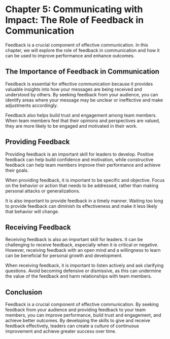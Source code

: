 Chapter 5: Communicating with Impact: The Role of Feedback in Communication
===========================================================================

Feedback is a crucial component of effective communication. In this chapter, we will explore the role of feedback in communication and how it can be used to improve performance and enhance outcomes.

The Importance of Feedback in Communication
-------------------------------------------

Feedback is essential for effective communication because it provides valuable insights into how your messages are being received and understood by others. By seeking feedback from your audience, you can identify areas where your message may be unclear or ineffective and make adjustments accordingly.

Feedback also helps build trust and engagement among team members. When team members feel that their opinions and perspectives are valued, they are more likely to be engaged and motivated in their work.

Providing Feedback
------------------

Providing feedback is an important skill for leaders to develop. Positive feedback can help build confidence and motivation, while constructive feedback can help team members improve their performance and achieve their goals.

When providing feedback, it is important to be specific and objective. Focus on the behavior or action that needs to be addressed, rather than making personal attacks or generalizations.

It is also important to provide feedback in a timely manner. Waiting too long to provide feedback can diminish its effectiveness and make it less likely that behavior will change.

Receiving Feedback
------------------

Receiving feedback is also an important skill for leaders. It can be challenging to receive feedback, especially when it is critical or negative. However, receiving feedback with an open mind and a willingness to learn can be beneficial for personal growth and development.

When receiving feedback, it is important to listen actively and ask clarifying questions. Avoid becoming defensive or dismissive, as this can undermine the value of the feedback and harm relationships with team members.

Conclusion
----------

Feedback is a crucial component of effective communication. By seeking feedback from your audience and providing feedback to your team members, you can improve performance, build trust and engagement, and achieve better outcomes. By developing the skills to give and receive feedback effectively, leaders can create a culture of continuous improvement and achieve greater success over time.
